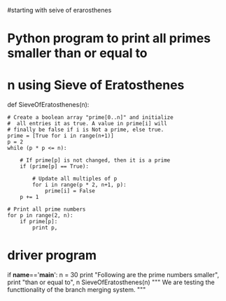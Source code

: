 #starting with seive of erarosthenes

# Python program to print all primes smaller than or equal to 
# n using Sieve of Eratosthenes 
  
def SieveOfEratosthenes(n): 
      
    # Create a boolean array "prime[0..n]" and initialize 
    #  all entries it as true. A value in prime[i] will 
    # finally be false if i is Not a prime, else true. 
    prime = [True for i in range(n+1)] 
    p = 2
    while (p * p <= n): 
          
        # If prime[p] is not changed, then it is a prime 
        if (prime[p] == True): 
              
            # Update all multiples of p 
            for i in range(p * 2, n+1, p): 
                prime[i] = False
        p += 1
      
    # Print all prime numbers 
    for p in range(2, n): 
        if prime[p]: 
            print p, 
  
# driver program 
if __name__==\'__main__\': 
    n = 30
    print "Following are the prime numbers smaller", 
    print "than or equal to", n 
    SieveOfEratosthenes(n) 
""" 
We are testing the functtionality of the branch merging system.
                                                              """
